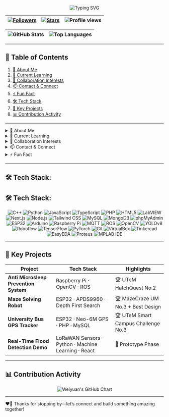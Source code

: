 <!-- 🎉 Welcome Banner -->
<p align="center">
  <img src="https://readme-typing-svg.herokuapp.com?font=Fira+Code&size=30&duration=3000&pause=1000&color=2ECC71&width=600&height=50&lines=Hi+there!+I'm+Weiyuan+Ooi+👋" alt="Typing SVG" />
</p>

<!-- Badges -->
<p align="center">

| <a href="https://github.com/WyOoi?tab=followers"><img src="https://img.shields.io/github/followers/WyOoi?label=Followers&style=flat-square&logo=github" alt="Followers" /></a> | <a href="https://github.com/WyOoi/WyOoi/stargazers"><img src="https://img.shields.io/github/stars/WyOoi/WyOoi?label=Stars&style=flat-square&logo=github" alt="Stars" /></a> | <img src="https://komarev.com/ghpvc/?username=WyOoi&label=Profile%20views&style=flat-square" alt="Profile views" /> |
|:---:|:---:|:---:|

</p>

<p align="center">

| <img src="https://github-readme-stats.vercel.app/api?username=WyOoi&show_icons=true&theme=radical&hide_border=true" alt="GitHub Stats" /> | <img src="https://github-readme-stats.vercel.app/api/top-langs?username=WyOoi&layout=compact&theme=radical&hide_border=true" alt="Top Languages" /> |
|:---:|:---:|
</p>

---

## 📖 Table of Contents
1. [👤 About Me](#-about-me)  
2. [🌱 Current Learning](#-current-learning)  
3. [💼 Collaboration Interests](#-collaboration-interests)  
4. [📫 Contact & Connect](#-contact--connect)  
5. [⚡ Fun Fact](#-fun-fact)  
6. [🛠️ Tech Stack](#️-tech-stack)  
7. [🚀 Key Projects](#-key-projects)  
8. [📊 Contribution Activity](#-contribution-activity)  

---

<details>
<summary id="about-me">👤 About Me</summary>

- 🔭 **Name:** Weiyuan Ooi  
- 🧑‍💻 **Role:** Computer Engineer & Robotics Enthusiast  
- 🌍 **Location:** Kuala Lumpur, Malaysia  
</details>

<details>
<summary id="current-learning">🌱 Current Learning</summary>

- 📡 **Advanced IoT Architectures** with ESP32 & Raspberry Pi  
- 🤖 **Computer Vision** pipelines using YOLOv8 on ROS  
- ⚛️ **Large Language Models** fine-tuning  
- 🌐 **Modern Web Dev**: TypeScript, React, Next.js, & Tailwind CSS  
- 🔗 **Web3 & Blockchain** fundamentals  
</details>

<details>
<summary id="collaboration-interests">💼 Collaboration Interests</summary>

- 🤝 **Open-Source Robotics** & Automation Frameworks  
- 🌐 **GIS & Disaster-Response Dashboards**  
- 🚗 **Driver Safety Systems** & Microsleep Prevention  
- 🛰️ **Real-Time Telemetry** & Sensor-Fusion Tooling  
</details>

<details>
<summary id="contact--connect">📫 Contact & Connect</summary>

- 📧 **Email:** [weiyuanooi88@gmail.com](mailto:weiyuanooi88@gmail.com)  
- 🔗 **LinkedIn:** [linkedin.com/in/yourprofile](https://linkedin.com/in/yourprofile)  
- 🐦 **Twitter:** [@YourHandle](https://twitter.com/YourHandle)  
- 💬 **Discord/Slack:** `Weiyuan#1234`  
</details>

<details>
<summary id="fun-fact">⚡ Fun Fact</summary>

I once programmed an **ESP32** to play _Tetris_ on an OLED screen—and it even keeps your high-score in flash memory!  
</details>

---

## 🛠️ Tech Stack:

## 🛠️ Tech Stack:

<p align="center">
  <!-- Core Languages & Frameworks -->
  <img alt="C++" src="https://img.shields.io/badge/C%2B%2B-%20-%2300599C?style=flat-square&logo=c%2B%2B&logoWidth=40" />
  <img alt="Python" src="https://img.shields.io/badge/Python-%20-%233776AB?style=flat-square&logo=python&logoWidth=40" />
  <img alt="JavaScript" src="https://img.shields.io/badge/JavaScript-%20-%23F7DF1E?style=flat-square&logo=javascript&logoWidth=40" />
  <img alt="TypeScript" src="https://img.shields.io/badge/TypeScript-%20-%23007ACC?style=flat-square&logo=typescript&logoWidth=40" />
  <img alt="PHP" src="https://img.shields.io/badge/PHP-%20-%23777BB4?style=flat-square&logo=php&logoWidth=40" />
  <img alt="HTML5" src="https://img.shields.io/badge/HTML5-%20-%23E34F26?style=flat-square&logo=html5&logoWidth=40" />
  <img alt="LabVIEW" src="https://img.shields.io/badge/LabVIEW-%20-%23FECB00?style=flat-square&logo=labview&logoWidth=40" />

  <!-- Web & Databases -->
  <img alt="Next.js" src="https://img.shields.io/badge/Next.js-%20-%23000000?style=flat-square&logo=next.js&logoWidth=40" />
  <img alt="Node.js" src="https://img.shields.io/badge/Node.js-%20-%2343853D?style=flat-square&logo=node.js&logoWidth=40" />
  <img alt="Tailwind CSS" src="https://img.shields.io/badge/Tailwind_CSS-%20-%2338B2AC?style=flat-square&logo=tailwind-css&logoWidth=40" />
  <img alt="MySQL" src="https://img.shields.io/badge/MySQL-%20-%234479A1?style=flat-square&logo=mysql&logoWidth=40" />
  <img alt="MongoDB" src="https://img.shields.io/badge/MongoDB-%20-%2347A248?style=flat-square&logo=mongodb&logoWidth=40" />
  <img alt="phpMyAdmin" src="https://img.shields.io/badge/phpMyAdmin-%20-%23F29111?style=flat-square&logo=phpmyadmin&logoWidth=40" />

  <!-- Embedded & IoT -->
  <img alt="ESP32" src="https://img.shields.io/badge/ESP32-%20-%23024F9D?style=flat-square&logo=esp32&logoWidth=40" />
  <img alt="Arduino" src="https://img.shields.io/badge/Arduino-%20-%23049BE4?style=flat-square&logo=arduino&logoWidth=40" />
  <img alt="Raspberry Pi" src="https://img.shields.io/badge/Raspberry_Pi-%20-%23C51A4A?style=flat-square&logo=raspberry-pi&logoWidth=40" />
  <img alt="MQTT" src="https://img.shields.io/badge/MQTT-%20-%23F36D2C?style=flat-square&logo=mqtt&logoWidth=40" />

  <!-- Robotics & Vision -->
  <img alt="ROS" src="https://img.shields.io/badge/ROS-%20-%23E94E1B?style=flat-square&logo=robot-operating-system&logoWidth=40" />
  <img alt="OpenCV" src="https://img.shields.io/badge/OpenCV-%20-%23E34F26?style=flat-square&logo=opencv&logoWidth=40" />
  <img alt="YOLOv8" src="https://img.shields.io/badge/YOLOv8-%20-%23000000?style=flat-square&logoWidth=40" />
  <img alt="Roboflow" src="https://img.shields.io/badge/Roboflow-%20-%2300C0A3?style=flat-square&logo=roboflow&logoWidth=40" />

  <!-- ML & DL -->
  <img alt="TensorFlow" src="https://img.shields.io/badge/TensorFlow-%20-%23FF6F61?style=flat-square&logo=tensorflow&logoWidth=40" />
  <img alt="PyTorch" src="https://img.shields.io/badge/PyTorch-%20-%23EE4C2C?style=flat-square&logo=PyTorch&logoWidth=40" />

  <!-- DevOps & Virtualization -->
  <img alt="Git" src="https://img.shields.io/badge/Git-%20-%23F05033?style=flat-square&logo=git&logoWidth=40" />
  <img alt="VirtualBox" src="https://img.shields.io/badge/VirtualBox-%20-%234472A0?style=flat-square&logo=virtualbox&logoWidth=40" />

  <!-- EDA & Simulation -->
  <img alt="Tinkercad" src="https://img.shields.io/badge/Tinkercad-%20-%23F25022?style=flat-square&logo=Tinkercad&logoWidth=40" />
  <img alt="EasyEDA" src="https://img.shields.io/badge/EasyEDA-%20-%234EAA25?style=flat-square&logo=easyeda&logoWidth=40" />
  <img alt="Proteus" src="https://img.shields.io/badge/Proteus-%20-%23007ACC?style=flat-square&logo=labview&logoWidth=40" />
  <img alt="MPLAB IDE" src="https://img.shields.io/badge/MPLAB_IDE-%20-%23ED1C24?style=flat-square&logo=microchip&logoWidth=40" />
</p>

---

## 🚀 Key Projects

| Project                                | Tech Stack                                    | Highlights                           |
|----------------------------------------|-----------------------------------------------|--------------------------------------|
| **Anti Microsleep Prevention System**  | Raspberry Pi · OpenCV · ROS                   | 🏆 UTeM HatchQuest No.2              |
| **Maze Solving Robot**                 | ESP32 · APDS9960 · Depth First Search         | 🏆 MazeCraze UM No.3 + Best Design   |
| **University Bus GPS Tracker**         | ESP32 · Neo-6M GPS · PHP · MySQL              | 🏆 UTeM Smart Campus Challenge No.3 |
| **Real-Time Flood Detection Demo**     | LoRaWAN Sensors · Python · Machine Learning · React | 🔬 Prototype Phase             |

---

## 📊 Contribution Activity

<p align="center">
  <img src="https://ghchart.rshah.org/WyOoi?bg_color=ffffff&color=2ECC71&line=2B2D42&point=FF5733" alt="Weiyuan's GitHub Chart" />
</p>

---

❤️‍🔥 Thanks for stopping by—let’s connect and build something amazing together!  
